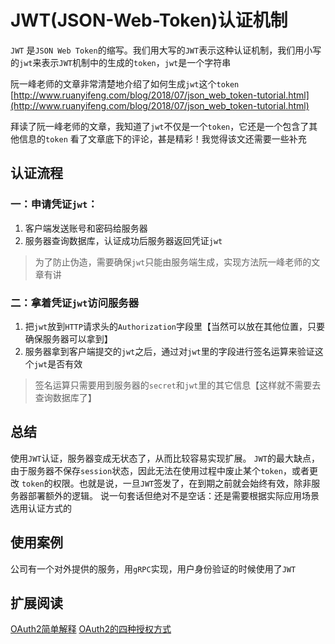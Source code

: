 # JWT(JSON-Web-Token)认证机制

`JWT` 是`JSON Web Token`的缩写。我们用大写的`JWT`表示这种认证机制，我们用小写的`jwt`来表示`JWT`机制中的生成的`token`，`jwt`是一个字符串

阮一峰老师的文章非常清楚地介绍了如何生成`jwt`这个`token`
[http://www.ruanyifeng.com/blog/2018/07/json_web_token-tutorial.html](http://www.ruanyifeng.com/blog/2018/07/json_web_token-tutorial.html)

拜读了阮一峰老师的文章，我知道了`jwt`不仅是一个`token`，它还是一个包含了其他信息的`token`
看了文章底下的评论，甚是精彩！我觉得该文还需要一些补充

## 认证流程

### 一：申请凭证`jwt`：

1. 客户端发送账号和密码给服务器
2. 服务器查询数据库，认证成功后服务器返回凭证`jwt`
> 为了防止伪造，需要确保`jwt`只能由服务端生成，实现方法阮一峰老师的文章有讲

### 二：拿着凭证`jwt`访问服务器

1. 把`jwt`放到`HTTP`请求头的`Authorization`字段里【当然可以放在其他位置，只要确保服务器可以拿到】
2. 服务器拿到客户端提交的`jwt`之后，通过对`jwt`里的字段进行签名运算来验证这个`jwt`是否有效
> 签名运算只需要用到服务器的`secret`和`jwt`里的其它信息【这样就不需要去查询数据库了】

## 总结
使用`JWT`认证，服务器变成无状态了，从而比较容易实现扩展。
`JWT`的最大缺点，由于服务器不保存`session`状态，因此无法在使用过程中废止某个`token`，或者更改 `token`的权限。也就是说，一旦`JWT`签发了，在到期之前就会始终有效，除非服务器部署额外的逻辑。
说一句套话但绝对不是空话：还是需要根据实际应用场景选用认证方式的

## 使用案例

公司有一个对外提供的服务，用`gRPC`实现，用户身份验证的时候使用了`JWT`

## 扩展阅读
[OAuth2简单解释](http://www.ruanyifeng.com/blog/2019/04/oauth_design.html)
[OAuth2的四种授权方式](http://www.ruanyifeng.com/blog/2019/04/oauth-grant-types.html)

 
 <comment-comment/> 
 